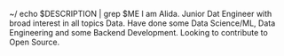 ~/ echo $DESCRIPTION | grep $ME
I am Alida. Junior Dat Engineer with broad interest in all topics Data. Have done some Data Science/ML, Data Engineering and some Backend Development. Looking to contribute to Open Source.
